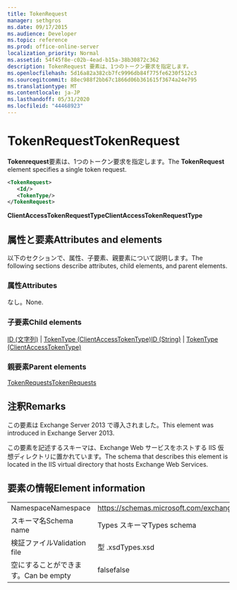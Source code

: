 ```yaml
---
title: TokenRequest
manager: sethgros
ms.date: 09/17/2015
ms.audience: Developer
ms.topic: reference
ms.prod: office-online-server
localization_priority: Normal
ms.assetid: 54f45f8e-c02b-4ead-b15a-38b30872c362
description: TokenRequest 要素は、1つのトークン要求を指定します。
ms.openlocfilehash: 5d16a82a382cb7fc9996db84f775fe6230f512c3
ms.sourcegitcommit: 88ec988f2bb67c1866d06b361615f3674a24e795
ms.translationtype: MT
ms.contentlocale: ja-JP
ms.lasthandoff: 05/31/2020
ms.locfileid: "44468923"
---
```

# <a name="tokenrequest"></a><span data-ttu-id="a3d67-103">TokenRequest</span><span class="sxs-lookup"><span data-stu-id="a3d67-103">TokenRequest</span></span>

<span data-ttu-id="a3d67-104">**Tokenrequest**要素は、1つのトークン要求を指定します。</span><span class="sxs-lookup"><span data-stu-id="a3d67-104">The **TokenRequest** element specifies a single token request.</span></span> 
  
```XML
<TokenRequest>
   <Id/>
   <TokenType/>
</TokenRequest>
```

 <span data-ttu-id="a3d67-105">**ClientAccessTokenRequestType**</span><span class="sxs-lookup"><span data-stu-id="a3d67-105">**ClientAccessTokenRequestType**</span></span>
## <a name="attributes-and-elements"></a><span data-ttu-id="a3d67-106">属性と要素</span><span class="sxs-lookup"><span data-stu-id="a3d67-106">Attributes and elements</span></span>

<span data-ttu-id="a3d67-107">以下のセクションで、属性、子要素、親要素について説明します。</span><span class="sxs-lookup"><span data-stu-id="a3d67-107">The following sections describe attributes, child elements, and parent elements.</span></span>
  
### <a name="attributes"></a><span data-ttu-id="a3d67-108">属性</span><span class="sxs-lookup"><span data-stu-id="a3d67-108">Attributes</span></span>

<span data-ttu-id="a3d67-109">なし。</span><span class="sxs-lookup"><span data-stu-id="a3d67-109">None.</span></span>
  
### <a name="child-elements"></a><span data-ttu-id="a3d67-110">子要素</span><span class="sxs-lookup"><span data-stu-id="a3d67-110">Child elements</span></span>

<span data-ttu-id="a3d67-111">[ID (文字列)](id-string.md)  | [TokenType (ClientAccessTokenType)](tokentype-clientaccesstokentype.md)</span><span class="sxs-lookup"><span data-stu-id="a3d67-111">[ID (String)](id-string.md) | [TokenType (ClientAccessTokenType)](tokentype-clientaccesstokentype.md)</span></span>
  
### <a name="parent-elements"></a><span data-ttu-id="a3d67-112">親要素</span><span class="sxs-lookup"><span data-stu-id="a3d67-112">Parent elements</span></span>

[<span data-ttu-id="a3d67-113">TokenRequests</span><span class="sxs-lookup"><span data-stu-id="a3d67-113">TokenRequests</span></span>](tokenrequests.md)
  
## <a name="remarks"></a><span data-ttu-id="a3d67-114">注釈</span><span class="sxs-lookup"><span data-stu-id="a3d67-114">Remarks</span></span>

<span data-ttu-id="a3d67-115">この要素は Exchange Server 2013 で導入されました。</span><span class="sxs-lookup"><span data-stu-id="a3d67-115">This element was introduced in Exchange Server 2013.</span></span>
  
<span data-ttu-id="a3d67-116">この要素を記述するスキーマは、Exchange Web サービスをホストする IIS 仮想ディレクトリに置かれています。</span><span class="sxs-lookup"><span data-stu-id="a3d67-116">The schema that describes this element is located in the IIS virtual directory that hosts Exchange Web Services.</span></span>
  
## <a name="element-information"></a><span data-ttu-id="a3d67-117">要素の情報</span><span class="sxs-lookup"><span data-stu-id="a3d67-117">Element information</span></span>

|||
|:-----|:-----|
|<span data-ttu-id="a3d67-118">Namespace</span><span class="sxs-lookup"><span data-stu-id="a3d67-118">Namespace</span></span>  <br/> |https://schemas.microsoft.com/exchange/services/2006/types  <br/> |
|<span data-ttu-id="a3d67-119">スキーマ名</span><span class="sxs-lookup"><span data-stu-id="a3d67-119">Schema name</span></span>  <br/> |<span data-ttu-id="a3d67-120">Types スキーマ</span><span class="sxs-lookup"><span data-stu-id="a3d67-120">Types schema</span></span>  <br/> |
|<span data-ttu-id="a3d67-121">検証ファイル</span><span class="sxs-lookup"><span data-stu-id="a3d67-121">Validation file</span></span>  <br/> |<span data-ttu-id="a3d67-122">型 .xsd</span><span class="sxs-lookup"><span data-stu-id="a3d67-122">Types.xsd</span></span>  <br/> |
|<span data-ttu-id="a3d67-123">空にすることができます。</span><span class="sxs-lookup"><span data-stu-id="a3d67-123">Can be empty</span></span>  <br/> |<span data-ttu-id="a3d67-124">false</span><span class="sxs-lookup"><span data-stu-id="a3d67-124">false</span></span>  <br/> |
   

